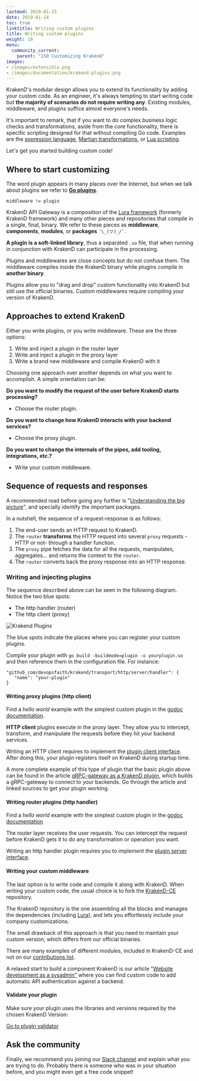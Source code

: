 ```yaml
---
lastmod: 2019-01-15
date: 2019-01-14
toc: true
linktitle: Writing custom plugins
title: Writing custom plugins
weight: 10
menu:
  community_current:
    parent: "150 Customizing KrakenD"
images:
- /images/extensible.png
- /images/documentation/krakend-plugins.png
---
```


KrakenD's modular design allows you to extend its functionality by adding your custom code. As an engineer, it's always tempting to start writing code but **the majority of scenarios do not require writing any**. Existing modules, middleware, and plugins suffice almost everyone's needs.

It's important to remark, that if you want to do complex business logic checks and transformations, aside from the core functionality, there is specific scripting designed for that without compiling Go code. Examples are the [expression language](/docs/endpoints/common-expression-language-cel/), [Martian transformations](/docs/backends/martian/), or [Lua scripting](/docs/endpoints/lua/).

Let's get you started building custom code!

## Where to start customizing

The word plugin appears in many places over the Internet, but when we talk about plugins we refer to **[Go plugins](https://golang.org/pkg/plugin/)**.

`middleware != plugin`

KrakenD API Gateway is a composition of the [Lura framework](https://github.com/luraproject/lura) (formerly KrakenD framework) and many other pieces and repositories that compile in a single, final, binary. We refer to these pieces as **middleware**, **components**, **modules**, or **packages** `¯\_(ツ)_/¯`.

**A plugin is a soft-linked library**, thus a separated `.so` file, that when running in conjunction with KrakenD can participate in the processing.

Plugins and middlewares are close concepts but do not confuse them. The middleware compiles inside the KrakenD binary while plugins compile in **another binary**.

Plugins allow you to "drag and drop" custom functionality into KrakenD but still use the official binaries. Custom middlewares require compiling your version of KrakenD.

## Approaches to extend KrakenD

Either you write plugins, or you write middleware. These are the three options:

1.  Write and inject a plugin in the router layer
2.  Write and inject a plugin in the proxy layer
3.  Write a brand new middleware and compile KrakenD with it

Choosing one approach over another depends on what you want to accomplish. A simple orientation can be:

**Do you want to modify the request of the user before KrakenD starts processing?**

- Choose the router plugin.

**Do you want to change how KrakenD interacts with your backend services?**

- Choose the proxy plugin.

**Do you want to change the internals of the pipes, add tooling, integrations, etc.?**

- Write your custom middleware.

## Sequence of requests and responses

A recommended read before going any further is "[Understanding the big picture](/docs/extending/the-big-picture/#the-important-packages)", and specially identify the important packages.

In a nutshell, the sequence of a request-response is as follows:

1.  The end-user sends an HTTP request to KrakenD.
2.  The `router` **transforms** the HTTP request into several `proxy` requests -HTTP or not- through a handler function.
3.  The `proxy` pipe fetches the data for all the requests, manipulates, aggregates... and returns the context to the `router`.
4.  The `router` converts back the proxy response into an HTTP response.

### Writing and injecting plugins

The sequence described above can be seen in the following diagram. Notice the two blue spots:

*   The http handler (router)
*   The http client (proxy)

![Krakend Plugins](/images/documentation/krakend-plugins.png)

The blue spots indicate the places where you can register your custom plugins.


Compile your plugin with `go build -buildmode=plugin -o yourplugin.so` and then reference them in the configuration file. For instance:

    "github_com/devopsfaith/krakend/transport/http/server/handler": {
       "name": "your-plugin"
    }


#### Writing proxy plugins (http client)
Find a *hello world* example with the simplest custom plugin in the [godoc documentation](https://godoc.org/github.com/devopsfaith/krakend/transport/http/client/plugin).

**HTTP client** plugins execute in the proxy layer. They allow you to intercept, transform, and manipulate the requests before they hit your backend services.

Writing an HTTP client requires to implement the [plugin client interface](https://github.com/devopsfaith/krakend/tree/master/transport/http/client/plugin). After doing this, your plugin registers itself on KrakenD during startup time.

A more complete example of this type of plugin that the basic plugin above can be found in the article [gRPC-gateway as a KrakenD plugin](/blog/krakend-grpc-gateway-plugin/), which builds a gRPC-gateway to connect to your backends. Go through the article and linked sources to get your plugin working.

#### Writing router plugins (http handler)
Find a *hello world* example with the simplest custom plugin in the [godoc documentation](https://godoc.org/github.com/devopsfaith/krakend/transport/http/server/plugin)

The router layer receives the user requests. You can intercept the request before KrakenD gets it to do any transformation or operation you want.

Writing an http handler plugin requires you to implement the [plugin server interface](https://github.com/devopsfaith/krakend/tree/master/transport/http/server/plugin).

#### Writing your custom middleware

The last option is to write code and compile it along with KrakenD. When writing your custom code, the usual choice is to fork the [KrakenD-CE](https://github.com/devopsfaith/krakend-ce) repository.

The KrakenD repository is the one assembling all the blocks and manages the dependencies (including [Lura](https://github.com/luraproject/lura)), and lets you effortlessly include your company customizations.

The small drawback of this approach is that you need to maintain your custom version, which differs from our official binaries.

There are many examples of different modules, included in KrakenD-CE and not on our [contributions list](https://github.com/devopsfaith/krakend-contrib).

A relaxed start to build a component KrakenD is our article "[Website development as a sysadmin"](/blog/website-development-as-a-sysadmin/) where you can find custom code to add automatic API authentication against a backend.

#### Validate your plugin

Make sure your plugin uses the libraries and versions required by the chosen KrakenD Version:

<a class="btn btn-secondary btn-lg" href="https://plugin-tools.krakend.io/validate">Go to plugin validator</a>

## Ask the community

Finally, we recommend you joining our [Slack channel](/support) and explain what you are trying to do. Probably there is someone who was in your situation before, and you might even get a free code snippet!
